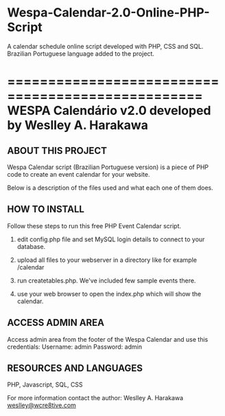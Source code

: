 # Wespa-Calendar-2.0-Online-PHP-Script
A calendar schedule online script developed with PHP, CSS and SQL. Brazilian Portuguese language added to the project.

==================================================
WESPA Calendário v2.0 developed by Weslley A. Harakawa
==================================================

ABOUT THIS PROJECT
----------------------------------
Wespa Calendar script (Brazilian Portuguese version)  is a piece of PHP code to create an event calendar for your website.

Below is a description of the files used and what each one of them does.



HOW TO INSTALL
----------------------------------
Follow these steps to run this free PHP Event Calendar script.

1) edit config.php file and set MySQL login details to connect to your database.

2) upload all files to your webserver in a directory like for example /calendar

3) run createtables.php. We've included few sample events there.

4) use your web browser to open the index.php which will show the calendar.



ACCESS ADMIN AREA
----------------------------------
Access admin area from the footer of the Wespa Calendar and use this credentials:
Username: admin
Password: admin


RESOURCES AND LANGUAGES
----------------------------------
PHP, Javascript, SQL, CSS

For more information contact the author:
Weslley A. Harakawa
weslley@wcre8tive.com
